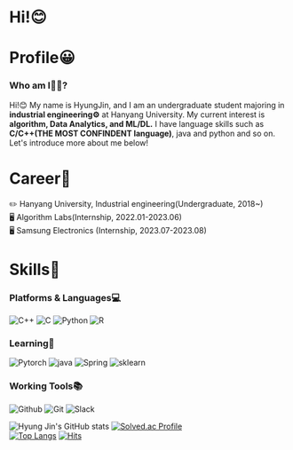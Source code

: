 # Hi!😊  

# Profile😀  
### Who am I🤷‍♂️?  
Hi!😊 My name is HyungJin, and I am an undergraduate student majoring in **industrial engineering⚙️** at Hanyang University. My current interest is **algorithm, Data Analytics, and ML/DL.** I have language skills such as **C/C++(THE MOST CONFINDENT language)**, java and python and so on. Let's introduce more about me below!

# Career📝  
✏️ Hanyang University, Industrial engineering(Undergraduate, 2018~)  
🖥️ Algorithm Labs(Internship, 2022.01-2023.06)  
🖥️ Samsung Electronics (Internship, 2023.07-2023.08)  

 
# Skills💪
### Platforms & Languages💻  
![C++](https://img.shields.io/badge/C++-00599C.svg?&style=for-the-badge&logo=C%2B%2B&logoColor=white)
![C](https://img.shields.io/badge/C-A8B9CC.svg?&style=for-the-badge&logo=C&logoColor=white)
![Python](https://img.shields.io/badge/Python-3776AB.svg?&style=for-the-badge&logo=Python&logoColor=white)
![R](https://img.shields.io/badge/R-F37626.svg?&style=for-the-badge&logo=R&logoColor=white)
### Learning📝  
![Pytorch](https://img.shields.io/badge/Pytorch-EE4C2C.svg?&style=for-the-badge&logo=Pytorch&logoColor=white)
![java](https://img.shields.io/badge/java-007396.svg?&style=for-the-badge&logo=java&logoColor=white)
![Spring](https://img.shields.io/badge/Spring-6DB33F.svg?&style=for-the-badge&logo=Spring&logoColor=white)
![sklearn](https://img.shields.io/badge/sklearn-F7931E.svg?&style=for-the-badge&logo=sklearn&logoColor=white)
### Working Tools📚  
![Github](https://img.shields.io/badge/Github-181717.svg?&style=for-the-badge&logo=Github&logoColor=white)
![Git](https://img.shields.io/badge/Git-F05032.svg?&style=for-the-badge&logo=Git&logoColor=white)
![Slack](https://img.shields.io/badge/Slack-4A154B.svg?&style=for-the-badge&logo=Slack&logoColor=white)

![Hyung Jin's GitHub stats](https://github-readme-stats.vercel.app/api?username=hjryu98&show_icons=true&theme=prussian)
[![Solved.ac Profile](http://mazassumnida.wtf/api/v2/generate_badge?boj=playscer)](https://solved.ac/playscer/)  
[![Top Langs](https://github-readme-stats.vercel.app/api/top-langs/?username=hjryu98&layout=compact)](https://github.com/anuraghazra/github-readme-stats)
[![Hits](https://hits.seeyoufarm.com/api/count/incr/badge.svg?url=https%3A%2F%2Fgithub.com%2Fhjryu98%2Fhit-counter&count_bg=%233DC8A5&title_bg=%23555555&icon=&icon_color=%23E7E7E7&title=hits&edge_flat=false)](https://hits.seeyoufarm.com)
